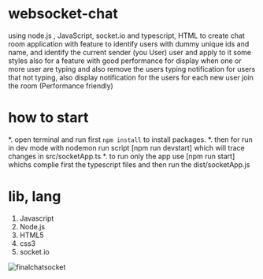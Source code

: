 # websocket-chat
using node.js , JavaScript, socket.io and typescript, HTML to create chat room application with
feature to identify users with dummy unique ids and name, and identify the current sender (you User) user and apply
to it some styles also for a feature with good performance for display when one or more user are typing and also remove the users typing
notification for users that not typing, also display notification for the users for each new user join the room (Performance friendly)

# how to start

*. open terminal and run first `npm install` to install packages.
*. then for run in dev mode with nodemon run script [npm run devstart] which will trace changes in src/socketApp.ts
*. to run only the app use [npm run start] whichs complie first the typescript files and then run the dist/socketApp.js

# lib, lang
1. Javascript
2. Node.js
3. HTML5
4. css3
5. socket.io

![finalchatsocket](https://user-images.githubusercontent.com/55125302/180190111-ef6cd43f-6097-4db2-ad56-2a31309a1e95.JPG)
